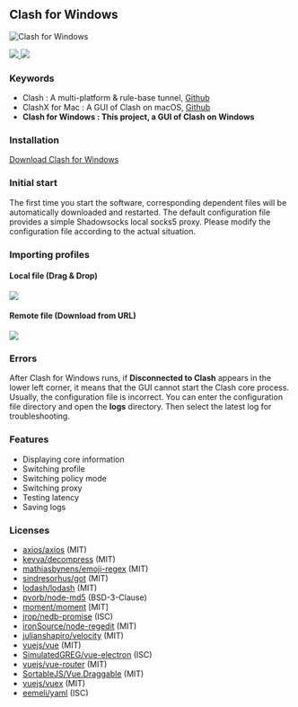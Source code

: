 ## Clash for Windows

![Clash for Windows](https://github.com/Fndroid/clash_for_windows_pkg/blob/master/imgs/demo4.png?raw=true)

<div>
  <a href="https://github.com/Fndroid/clash_for_windows_pkg/releases">
    <img src="https://img.shields.io/badge/release-0.5.33-green.svg" />
  </a>
   <a href="https://docs.cfw.lbyczf.com/">
    <img src="https://img.shields.io/badge/document-online-blue.svg" />
  </a>
</div>

### Keywords
- Clash : A multi-platform & rule-base tunnel, [Github](https://github.com/Dreamacro/clash)
- ClashX for Mac : A GUI of Clash on macOS, [Github](https://github.com/yichengchen/clashX)
- **Clash for Windows :  This project, a GUI of Clash on Windows**

### Installation
[Download Clash for Windows](https://github.com/Fndroid/clash_for_windows_pkg/releases)

### Initial start
The first time you start the software, corresponding dependent files will be automatically downloaded and restarted. The default configuration file provides a simple Shadowsocks local socks5 proxy. Please modify the configuration file according to the actual situation.

### Importing profiles

#### Local file (Drag & Drop)

![](https://github.com/Fndroid/clash_for_windows_pkg/blob/master/imgs/drop.gif?raw=true)

#### Remote file (Download from URL)

![](https://github.com/Fndroid/clash_for_windows_pkg/blob/master/imgs/drop2.gif?raw=true)

### Errors
After Clash for Windows runs, if **Disconnected to Clash** appears in the lower left corner, it means that the GUI cannot start the Clash core process. Usually, the configuration file is incorrect. You can enter the configuration file directory and open the **logs** directory. Then select the latest log for troubleshooting.

### Features
- Displaying core information
- Switching profile
- Switching policy mode
- Switching proxy
- Testing latency
- Saving logs

### Licenses
- [axios/axios](https://github.com/axios/axios) (MIT)
- [kevva/decompress](https://github.com/kevva/decompress) (MIT)
- [mathiasbynens/emoji-regex](https://github.com/mathiasbynens/emoji-regex) (MIT)
- [sindresorhus/got](https://github.com/sindresorhus/got) (MIT)
- [lodash/lodash](https://github.com/lodash/lodash) (MIT)
- [pvorb/node-md5](https://github.com/pvorb/node-md5) (BSD-3-Clause)
- [moment/moment](https://github.com/moment/moment) [MIT]
- [jrop/nedb-promise](https://github.com/jrop/nedb-promise) (ISC)
- [ironSource/node-regedit](https://github.com/ironSource/node-regedit) (MIT)
- [julianshapiro/velocity](https://github.com/julianshapiro/velocity) (MIT)
- [vuejs/vue](https://github.com/vuejs/vue) (MIT)
- [SimulatedGREG/vue-electron](https://github.com/SimulatedGREG/vue-electron) (ISC)
- [vuejs/vue-router](https://github.com/vuejs/vue-router) (MIT)
- [SortableJS/Vue.Draggable](https://github.com/SortableJS/Vue.Draggable) (MIT)
- [vuejs/vuex](https://github.com/vuejs/vuex) (MIT)
- [eemeli/yaml](https://github.com/eemeli/yaml) (ISC)
